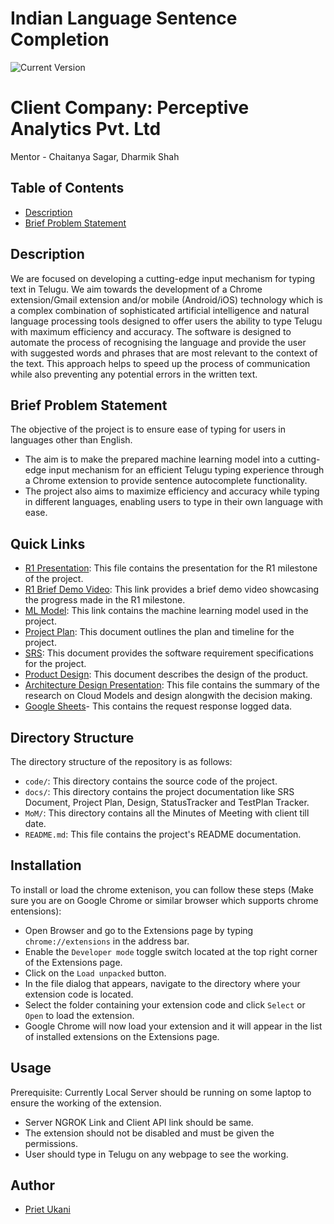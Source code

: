 # Indian Language Sentence Completion
![Current Version](https://img.shields.io/badge/version-v0.1-blue)

# Client Company: Perceptive Analytics Pvt. Ltd

Mentor - Chaitanya Sagar, Dharmik Shah



## Table of Contents
- [Description](##Description)
- [Brief Problem Statement](##Brief-Problem-Statement)



## Description

We are focused on developing a cutting-edge input mechanism for typing text in Telugu. We aim towards the development of a Chrome extension/Gmail extension and/or mobile (Android/iOS) technology which is a complex combination of sophisticated artificial intelligence and natural language processing tools designed to offer users the ability to type Telugu with maximum efficiency and accuracy. The software is designed to automate the process of recognising the language and provide the user with suggested words and phrases that are most relevant to the context of the text. This approach helps to speed up the process of communication while also preventing any potential errors in the written text.  

## Brief Problem Statement

The objective of the project is to ensure ease of typing for users in languages other than English.

- The aim is to make the prepared machine learning model into a cutting-edge input mechanism for an efficient Telugu typing experience through a Chrome extension to provide sentence autocomplete functionality.
- The project also aims to maximize efficiency and accuracy while typing in different languages, enabling users to type in their own language with ease.

## Quick Links
- [R1 Presentation](https://iiitaphyd-my.sharepoint.com/:p:/g/personal/garvit_gupta_students_iiit_ac_in/EZBL70zrUnJBpdo-ZAXaUOYBwVj40VY2qj7hVVxDtThKgA?rtime=FzjN5mNG3Eg): This file contains the presentation for the R1 milestone of the project.
- [R1 Brief Demo Video](https://drive.google.com/drive/folders/1WW4pSUjSHKiVXWAj_X_Qvzq54nJPUOTf?usp=sharing): This link provides a brief demo video showcasing the progress made in the R1 milestone.
- [ML Model](https://drive.google.com/drive/folders/1KtOpt-WlrmfaLL54wlFH4uXx0LYxysB6?usp=sharing): This link contains the machine learning model used in the project.
- [Project Plan](https://www.notion.so/PROJECT-PLAN-DOCUMENT-56c72ed0464c4126bef586eb65b35974?pvs=4): This document outlines the plan and timeline for the project.
- [SRS](https://www.notion.so/Software-Requirement-Specification-SRS-Document-588e02fed3b54c5dbdbaf4cbdf587497?pvs=4): This document provides the software requirement specifications for the project.
- [Product Design](https://www.notion.so/Product-Design-e594d3e0199d4ba2b2182ab43c795326?pvs=4): This document describes the design of the product.
- [Architecture Design Presentation](https://iiitaphyd-my.sharepoint.com/:p:/g/personal/priet_ukani_research_iiit_ac_in/EdxgvFQbjyNBn-Tus1t8_DsBcMULqQpZfJgsgYTH_l3V7g?e=kR86Te): This file contains the summary of the research on Cloud Models and design alongwith the decision making.
- [Google Sheets](https://docs.google.com/spreadsheets/d/1jJJ5lFxZ-PPbpYuiS5q0HvbnXy052LWR04v-oVyVfHA/edit?usp=sharing)- This contains the request response logged data. 

## Directory Structure
The directory structure of the repository is as follows:
- `code/`: This directory contains the source code of the project.
- `docs/`: This directory contains the project documentation like SRS Document, Project Plan, Design, StatusTracker and TestPlan Tracker.
- `MoM/`: This directory contains all the Minutes of Meeting with client till date.
- `README.md`: This file contains the project's README documentation.

<!-- - `LICENSE`: This file contains the project's license information. -->
<!-- - `requirements.txt`: This file contains the project's dependencies. -->

<!-- ## Table of Contents

- [Installation](https://www.notion.so/Indian-Language-Sentence-Completion-ae2a01b2790c482f94f47a871a8bf426/Installation.md) - Instructions on how to install and run the project.
- [Usage](https://www.notion.so/Indian-Language-Sentence-Completion-ae2a01b2790c482f94f47a871a8bf426/Usage.md) - Instructions on how to use the project.
- [Team Members](https://www.notion.so/Indian-Language-Sentence-Completion-ae2a01b2790c482f94f47a871a8bf426/Team-Members.md) - List of team members involved in the project.
- [Contributing](https://www.notion.so/Indian-Language-Sentence-Completion-ae2a01b2790c482f94f47a871a8bf426/Contributing.md) - Guidelines for contributing to the project.
- [License](https://www.notion.so/Indian-Language-Sentence-Completion-ae2a01b2790c482f94f47a871a8bf426/License.md) - The license under which the project is distributed. -->

## Installation
To install or load the chrome extenison, you can follow these steps (Make sure you are on Google Chrome or similar browser which supports chrome entensions):
- Open Browser and go to the Extensions page by typing `chrome://extensions` in the address bar.
- Enable the `Developer mode` toggle switch located at the top right corner of the Extensions page.
- Click on the `Load unpacked` button.
- In the file dialog that appears, navigate to the directory where your extension code is located.
- Select the folder containing your extension code and click `Select` or `Open` to load the extension.
- Google Chrome will now load your extension and it will appear in the list of installed extensions on the Extensions page.

## Usage
Prerequisite: Currently Local Server should be running on some laptop to ensure the working of the extension.
- Server NGROK Link and Client API link should be same.
- The extension should not be disabled and must be given the permissions.
- User should type in Telugu on any webpage to see the working.



## Author
- [Priet Ukani](https://github.com/priet-ukani)


<!-- 
## Contributing

In order to contribute to the project, it is important to follow some common guidelines that apply to all projects:

1. Familiarize yourself with the project: Take the time to understand the goals, objectives, and existing codebase of the project before contributing.
2. Communication: Maintain open and respectful communication with the project team. This includes discussing ideas, asking questions, and seeking clarification when needed.
3. Read the documentation: Thoroughly read the project documentation to understand the project structure, coding conventions, and contribution guidelines.
4. Start small: Begin by tackling small and well-defined tasks to get acquainted with the project. This allows you to gradually build understanding and confidence.
5. Test your changes: Before submitting your contributions, thoroughly test your changes to ensure they are functioning as intended and do not introduce any regressions.
6. Follow coding conventions: Adhere to the project's coding conventions, such as naming conventions, code formatting, and style guidelines.
7. Submitting contributions: When ready, submit your contributions through the designated channels outlined in the project's contribution guidelines. This may include pull requests, patches, or other means of submission.

Remember, collaboration and open-source contributions are about working together to improve the project. By following these common guidelines, you can contribute effectively and positively impact the project's development. -->

<!-- ## License

MIT Liscence -->
